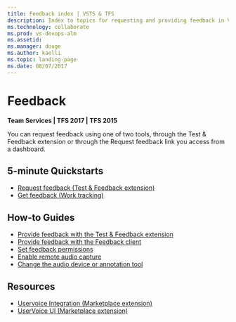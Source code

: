 ```yaml
---
title: Feedback index | VSTS & TFS
description: Index to topics for requesting and providing feedback in VSTS or TFS    
ms.technology: collaborate
ms.prod: vs-devops-alm
ms.assetid:  
ms.manager: douge
ms.author: kaelli
ms.topic: landing-page 
ms.date: 08/07/2017
---
```


# Feedback 

<b>Team Services | TFS 2017 | TFS 2015</b> 
 
You can request feedback using one of two tools, through the Test & Feedback extension or through the Request feedback link you access from a dashboard. 

<!---
## Overview  
[About feedback](about-feedback.md)
-->

## 5-minute Quickstarts  
- [Request feedback (Test & Feedback extension)](/vsts/manual-test/stakeholder/request-stakeholder-feedback?toc=/vsts/collaborate/feedback/toc.json)
- [Get feedback (Work tracking)](/vsts/work/connect/get-feedback?toc=/vsts/collaborate/feedback/toc.json) 


## How-to Guides

- [Provide feedback with the Test & Feedback extension](/vsts/manual-test/stakeholder/provide-stakeholder-feedback?toc=/vsts/collaborate/feedback/toc.json)  
- [Provide feedback with the Feedback client](/vsts/work/connect/give-feedback?toc=/vsts/collaborate/feedback/toc.json)  
- [Set feedback permissions](/vsts/work/connect/give-permissions-feedback?toc=/vsts/collaborate/feedback/toc.json)  
- [Enable remote audio capture](/vsts/work/reference/enable-remote-audio-capture?toc=/vsts/collaborate/feedback/toc.json)  
- [Change the audio device or annotation tool](/vsts/work/reference/change-audio-device-annotation-tool?toc=/vsts/collaborate/feedback/toc.json)  

  
## Resources 

- [Uservoice Integration (Marketplace extension)](https://marketplace.visualstudio.com/items?itemName=ms-vsts.services-uservoice)  
- [UserVoice UI (Marketplace extension)](https://marketplace.visualstudio.com/items?itemName=ms-devlabs.vsts-uservoice-ui)  